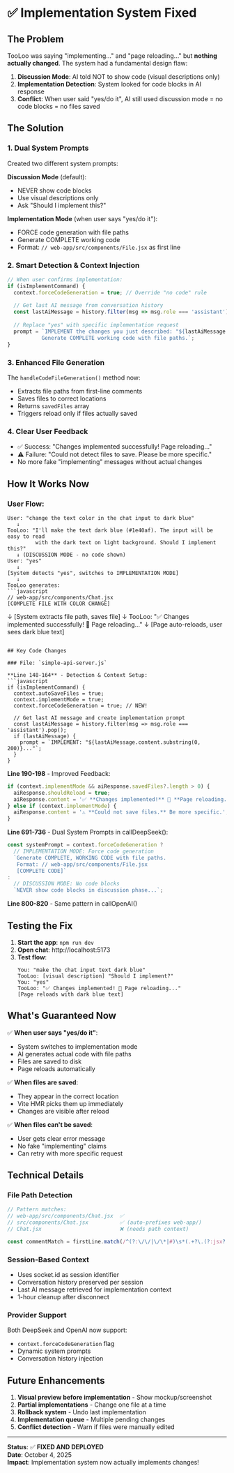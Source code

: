 # ✅ Implementation System Fixed

## The Problem
TooLoo was saying "implementing..." and "page reloading..." but **nothing actually changed**. The system had a fundamental design flaw:

1. **Discussion Mode**: AI told NOT to show code (visual descriptions only)
2. **Implementation Detection**: System looked for code blocks in AI response
3. **Conflict**: When user said "yes/do it", AI still used discussion mode = no code blocks = no files saved

## The Solution

### 1. **Dual System Prompts**
Created two different system prompts:

**Discussion Mode** (default):
- NEVER show code blocks
- Use visual descriptions only
- Ask "Should I implement this?"

**Implementation Mode** (when user says "yes/do it"):
- FORCE code generation with file paths
- Generate COMPLETE working code
- Format: `// web-app/src/components/File.jsx` as first line

### 2. **Smart Detection & Context Injection**
```javascript
// When user confirms implementation:
if (isImplementCommand) {
  context.forceCodeGeneration = true; // Override "no code" rule
  
  // Get last AI message from conversation history
  const lastAiMessage = history.filter(msg => msg.role === 'assistant').pop();
  
  // Replace "yes" with specific implementation request
  prompt = `IMPLEMENT the changes you just described: "${lastAiMessage.content}". 
           Generate COMPLETE working code with file paths.`;
}
```

### 3. **Enhanced File Generation**
The `handleCodeFileGeneration()` method now:
- Extracts file paths from first-line comments
- Saves files to correct locations
- Returns `savedFiles` array
- Triggers reload only if files actually saved

### 4. **Clear User Feedback**
- ✅ Success: "Changes implemented successfully! Page reloading..."
- ⚠️ Failure: "Could not detect files to save. Please be more specific."
- No more fake "implementing" messages without actual changes

## How It Works Now

### User Flow:
```
User: "change the text color in the chat input to dark blue"
   ↓
TooLoo: "I'll make the text dark blue (#1e40af). The input will be easy to read 
         with the dark text on light background. Should I implement this?"
   ↓ (DISCUSSION MODE - no code shown)
User: "yes"
   ↓
[System detects "yes", switches to IMPLEMENTATION MODE]
   ↓
TooLoo generates: 
```javascript
// web-app/src/components/Chat.jsx
[COMPLETE FILE WITH COLOR CHANGE]
```
   ↓
[System extracts file path, saves file]
   ↓
TooLoo: "✅ Changes implemented successfully! 🔄 Page reloading..."
   ↓
[Page auto-reloads, user sees dark blue text]
```

## Key Code Changes

### File: `simple-api-server.js`

**Line 148-164** - Detection & Context Setup:
```javascript
if (isImplementCommand) {
  context.autoSaveFiles = true;
  context.implementMode = true;
  context.forceCodeGeneration = true; // NEW!
  
  // Get last AI message and create implementation prompt
  const lastAiMessage = history.filter(msg => msg.role === 'assistant').pop();
  if (lastAiMessage) {
    prompt = `IMPLEMENT: "${lastAiMessage.content.substring(0, 200)}..."`;
  }
}
```

**Line 190-198** - Improved Feedback:
```javascript
if (context.implementMode && aiResponse.savedFiles?.length > 0) {
  aiResponse.shouldReload = true;
  aiResponse.content = '✅ **Changes implemented!** 🔄 **Page reloading...**';
} else if (context.implementMode) {
  aiResponse.content = '⚠️ **Could not save files.** Be more specific.';
}
```

**Line 691-736** - Dual System Prompts in callDeepSeek():
```javascript
const systemPrompt = context.forceCodeGeneration ? 
  // IMPLEMENTATION MODE: Force code generation
  `Generate COMPLETE, WORKING CODE with file paths.
   Format: // web-app/src/components/File.jsx
   [COMPLETE CODE]`
:
  // DISCUSSION MODE: No code blocks
  `NEVER show code blocks in discussion phase...`;
```

**Line 800-820** - Same pattern in callOpenAI()

## Testing the Fix

1. **Start the app**: `npm run dev`
2. **Open chat**: http://localhost:5173
3. **Test flow**:
   ```
   You: "make the chat input text dark blue"
   TooLoo: [visual description] "Should I implement?"
   You: "yes"
   TooLoo: "✅ Changes implemented! 🔄 Page reloading..."
   [Page reloads with dark blue text]
   ```

## What's Guaranteed Now

✅ **When user says "yes/do it"**:
  - System switches to implementation mode
  - AI generates actual code with file paths
  - Files are saved to disk
  - Page reloads automatically
  
✅ **When files are saved**:
  - They appear in the correct location
  - Vite HMR picks them up immediately
  - Changes are visible after reload

✅ **When files can't be saved**:
  - User gets clear error message
  - No fake "implementing" claims
  - Can retry with more specific request

## Technical Details

### File Path Detection
```javascript
// Pattern matches:
// web-app/src/components/Chat.jsx  ✅
// src/components/Chat.jsx          ✅ (auto-prefixes web-app/)
// Chat.jsx                         ❌ (needs path context)

const commentMatch = firstLine.match(/^(?:\/\/|\/\*|#)\s*(.+?\.(?:jsx?|tsx?|css|html|json))/i);
```

### Session-Based Context
- Uses socket.id as session identifier
- Conversation history preserved per session
- Last AI message retrieved for implementation context
- 1-hour cleanup after disconnect

### Provider Support
Both DeepSeek and OpenAI now support:
- `context.forceCodeGeneration` flag
- Dynamic system prompts
- Conversation history injection

## Future Enhancements

1. **Visual preview before implementation** - Show mockup/screenshot
2. **Partial implementations** - Change one file at a time
3. **Rollback system** - Undo last implementation
4. **Implementation queue** - Multiple pending changes
5. **Conflict detection** - Warn if files were manually edited

---

**Status**: ✅ **FIXED AND DEPLOYED**  
**Date**: October 4, 2025  
**Impact**: Implementation system now actually implements changes!

